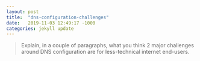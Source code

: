 ```yaml
---
layout: post
title:  "dns-configuration-challenges"
date:   2019-11-03 12:49:17 -1000
categories: jekyll update
---
```

<blockquote>
Explain, in a couple of paragraphs, what you think 2 major challenges around DNS configuration are for less-technical internet end-users.
</blockquote>